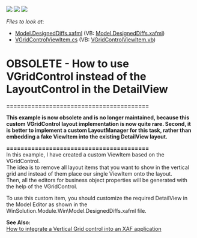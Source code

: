 <!-- default badges list -->
![](https://img.shields.io/endpoint?url=https://codecentral.devexpress.com/api/v1/VersionRange/134076739/11.1.4%2B)
[![](https://img.shields.io/badge/Open_in_DevExpress_Support_Center-FF7200?style=flat-square&logo=DevExpress&logoColor=white)](https://supportcenter.devexpress.com/ticket/details/E1520)
[![](https://img.shields.io/badge/📖_How_to_use_DevExpress_Examples-e9f6fc?style=flat-square)](https://docs.devexpress.com/GeneralInformation/403183)
<!-- default badges end -->
<!-- default file list -->
*Files to look at*:

* [Model.DesignedDiffs.xafml](./CS/WinSolution.Module.Win/Model.DesignedDiffs.xafml) (VB: [Model.DesignedDiffs.xafml](./VB/WinSolution.Module.Win/Model.DesignedDiffs.xafml))
* [VGridControlViewItem.cs](./CS/WinSolution.Module.Win/VGridControlViewItem.cs) (VB: [VGridControlViewItem.vb](./VB/WinSolution.Module.Win/VGridControlViewItem.vb))
<!-- default file list end -->
# OBSOLETE - How to use VGridControl instead of the LayoutControl in the DetailView


<p><strong>========================================</strong></p>
<p><strong>This example is now obsolete and is no longer maintained, because this custom VGridControl layout implementation is now quite rare. Second, it is better to implement a custom LayoutManager for this task, rather than embedding a fake ViewItem into the existing DetailView layout.</strong></p>
<p><strong>========================================</strong><br>In this example, I have created a custom ViewItem based on the VGridControl.<br> The idea is to remove all layout items that you want to show in the vertical grid and instead of them place our single ViewItem onto the layout.<br> Then, all the editors for business object properties will be generated with the help of the VGridControl.</p>
<p>To use this custom item, you should customize the required DetailView in the Model Editor as shown in the WinSolution.Module.Win\Model.DesignedDiffs.xafml file.</p>
<p><strong>See Also:</strong><br><a href="https://www.devexpress.com/Support/Center/p/S33593">How to integrate a Vertical Grid control into an XAF application</a></p>

<br/>


